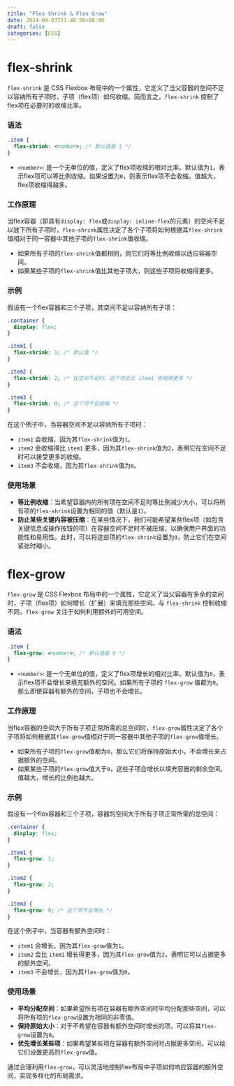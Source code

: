 ```yaml
---
title: "Flex Shrink & Flex Grow"
date: 2024-04-03T21:48:56+08:00
draft: false
categories: [CSS]
---
```


# flex-shrink

`flex-shrink` 是 CSS Flexbox 布局中的一个属性，它定义了当父容器的空间不足以容纳所有子项时，子项（flex项）如何收缩。简而言之，`flex-shrink` 控制了flex项在必要时的收缩比率。

### 语法

```css
.item {
  flex-shrink: <number>; /* 默认值是 1 */
}
```

- `<number>`: 是一个无单位的值，定义了flex项收缩的相对比率。默认值为`1`，表示flex项可以等比例收缩。如果设置为`0`，则表示flex项不会收缩。值越大，flex项收缩得越多。

### 工作原理

当flex容器（即具有`display: flex`或`display: inline-flex`的元素）的空间不足以放下所有子项时，`flex-shrink`属性决定了各个子项将如何根据其`flex-shrink`值相对于同一容器中其他子项的`flex-shrink`值收缩。

- 如果所有子项的`flex-shrink`值都相同，则它们将等比例收缩以适应容器空间。
- 如果某些子项的`flex-shrink`值比其他子项大，则这些子项将收缩得更多。

### 示例

假设有一个flex容器和三个子项，其空间不足以容纳所有子项：

```css
.container {
  display: flex;
}

.item1 {
  flex-shrink: 1; /* 默认值 */
}

.item2 {
  flex-shrink: 2; /* 在空间不足时，这个项会比 item1 收缩得更多 */
}

.item3 {
  flex-shrink: 0; /* 这个项不会收缩 */
}
```

在这个例子中，当容器空间不足以容纳所有子项时：
- `item1` 会收缩，因为其`flex-shrink`值为`1`。
- `item2` 会收缩得比 `item1` 更多，因为其`flex-shrink`值为`2`，表明它在空间不足时可以接受更多的收缩。
- `item3` 不会收缩，因为其`flex-shrink`值为`0`。

### 使用场景

- **等比例收缩**：当希望容器内的所有项在空间不足时等比例减少大小，可以将所有项的`flex-shrink`设置为相同的值（默认是`1`）。
- **防止某些关键内容被压缩**：在某些情况下，我们可能希望某些flex项（如包含关键信息或操作按钮的项）在容器空间不足时不被压缩，以确保用户界面的功能性和易用性。此时，可以将这些项的`flex-shrink`设置为`0`，防止它们在空间紧张时缩小。

# flex-grow

`flex-grow` 是 CSS Flexbox 布局中的一个属性，它定义了当父容器有多余的空间时，子项（flex项）如何增长（扩展）来填充那些空间。与 `flex-shrink` 控制收缩不同，`flex-grow` 关注于如何利用额外的可用空间。

### 语法

```css
.item {
  flex-grow: <number>; /* 默认值是 0 */
}
```

- `<number>`: 是一个无单位的值，定义了flex项增长的相对比率。默认值为`0`，表示flex项不会增长来填充额外的空间。如果所有子项的 `flex-grow` 值都为`0`，那么即使容器有额外的空间，子项也不会增长。

### 工作原理

当flex容器的空间大于所有子项正常所需的总空间时，`flex-grow`属性决定了各个子项将如何根据其`flex-grow`值相对于同一容器中其他子项的`flex-grow`值增长。

- 如果所有子项的`flex-grow`值都为`0`，那么它们将保持原始大小，不会增长来占据额外的空间。
- 如果某些子项的`flex-grow`值大于`0`，这些子项会增长以填充容器的剩余空间。值越大，增长的比例也越大。

### 示例

假设有一个flex容器和三个子项，容器的空间大于所有子项正常所需的总空间：

```css
.container {
  display: flex;
}

.item1 {
  flex-grow: 1;
}

.item2 {
  flex-grow: 2;
}

.item3 {
  flex-grow: 0; /* 这个项不会增长 */
}
```

在这个例子中，当容器有额外空间时：
- `item1` 会增长，因为其`flex-grow`值为`1`。
- `item2` 会比 `item1` 增长得更多，因为其`flex-grow`值为`2`，表明它可以占据更多的额外空间。
- `item3` 不会增长，因为其`flex-grow`值为`0`。

### 使用场景

- **平均分配空间**：如果希望所有项在容器有额外空间时平均分配那些空间，可以将所有项的`flex-grow`设置为相同的非零值。
- **保持原始大小**：对于不希望在容器有额外空间时增长的项，可以将其`flex-grow`设置为`0`。
- **优先增长某些项**：如果希望某些项在容器有额外空间时占据更多空间，可以给它们设置更高的`flex-grow`值。

通过合理利用`flex-grow`，可以灵活地控制flex布局中子项如何响应容器的额外空间，实现多样化的布局需求。
